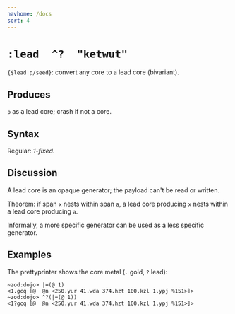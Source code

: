 ```yaml
---
navhome: /docs
sort: 4
---
```


# `:lead  ^?  "ketwut"`

`{$lead p/seed}`: convert any core to a lead core (bivariant).

## Produces

`p` as a lead core; crash if not a core.

## Syntax

Regular: *1-fixed*.

## Discussion

A lead core is an opaque generator; the payload can't be read or 
written.

Theorem: if span `x` nests within span `a`, a lead core producing
`x` nests within a lead core producing `a`.

Informally, a more specific generator can be used as a less
specific generator.

## Examples

The prettyprinter shows the core metal (`.` gold, `?` lead):

```
~zod:dojo> |=(@ 1)
<1.gcq [@  @n <250.yur 41.wda 374.hzt 100.kzl 1.ypj %151>]>
~zod:dojo> ^?(|=(@ 1))
<1?gcq [@  @n <250.yur 41.wda 374.hzt 100.kzl 1.ypj %151>]>
```

